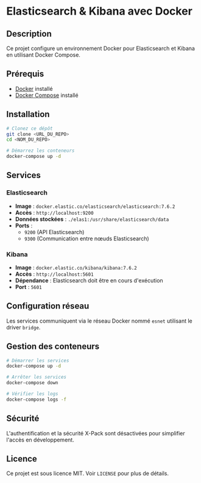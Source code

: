 # Elasticsearch & Kibana avec Docker

## Description
Ce projet configure un environnement Docker pour Elasticsearch et Kibana en utilisant Docker Compose.

## Prérequis
- [Docker](https://www.docker.com/get-started) installé
- [Docker Compose](https://docs.docker.com/compose/install/) installé

## Installation
```sh
# Clonez ce dépôt
git clone <URL_DU_REPO>
cd <NOM_DU_REPO>

# Démarrez les conteneurs
docker-compose up -d
```

## Services
### Elasticsearch
- **Image** : `docker.elastic.co/elasticsearch/elasticsearch:7.6.2`
- **Accès** : `http://localhost:9200`
- **Données stockées** : `./elas1:/usr/share/elasticsearch/data`
- **Ports** :
  - `9200` (API Elasticsearch)
  - `9300` (Communication entre nœuds Elasticsearch)

### Kibana
- **Image** : `docker.elastic.co/kibana/kibana:7.6.2`
- **Accès** : `http://localhost:5601`
- **Dépendance** : Elasticsearch doit être en cours d'exécution
- **Port** : `5601`

## Configuration réseau
Les services communiquent via le réseau Docker nommé `esnet` utilisant le driver `bridge`.

## Gestion des conteneurs
```sh
# Démarrer les services
docker-compose up -d

# Arrêter les services
docker-compose down

# Vérifier les logs
docker-compose logs -f
```

## Sécurité
L'authentification et la sécurité X-Pack sont désactivées pour simplifier l'accès en développement.

## Licence
Ce projet est sous licence MIT. Voir `LICENSE` pour plus de détails.

